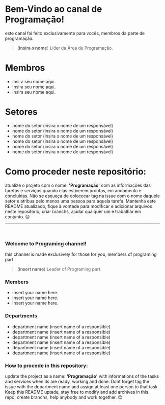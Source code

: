 # Bem-Vindo ao canal de Programação!
este canal foi feito exclusívamente para vocês, membros da parte de programação.
>(**insira o nome**) Líder da Área de Programação.

# Membros
- insira seu nome aqui.
- insira seu nome aqui.
- insira seu nome aqui.

# Setores
- nome do setor (insira o nome de um responsável)
- nome do setor (insira o nome de um responsável)
- nome do setor (insira o nome de um responsável)
- nome do setor (insira o nome de um responsável)
- nome do setor (insira o nome de um responsável)
- nome do setor (insira o nome de um responsável)

# Como proceder neste repositório:
atualize o projeto com o nome: **'Programação'** com as informações das tarefas e serviços quando elas estiverem prontas, em andamento e concluídas. Não se esqueça de colococar tag na issue com o nome daquele setor e atríbua pelo menos uma pessoa para aquela tarefa. Mantenha este README atualizado, fique à vontade para modificar e adicionar arquivos neste repositório, criar branchs, ajudar qualquer um e trabalhar em conjunto. 😉
<hr>
<br>

### Welcome to Programing channel!
<h10> this channel is made exclusively for those for you, members of programing part. </h10>
> (**insert name**) Leader of Programing part.

### Members
- insert your name here.  </h10>
- insert your name here. </h10>
- insert your name here. </h10>

### Departments
- department name (insert name of a responsible) </h10>
- department name (insert name of a responsible) </h10>
- department name (insert name of a responsible) </h10>
- department name (insert name of a responsible) </h10>
- department name (insert name of a responsible) </h10>
- department name (insert name of a responsible) </h10>

### How to procede in this repository:
update the project as a name: **'Programação'** with informations of the tasks and services when its are ready, working and done. Dont forget tag the issue with the department name and assign at least one person to that task. Keep this README uptade, stay free to modify and add archives in this repo, create branchs, help anybody and work together. 😉 </h10>
